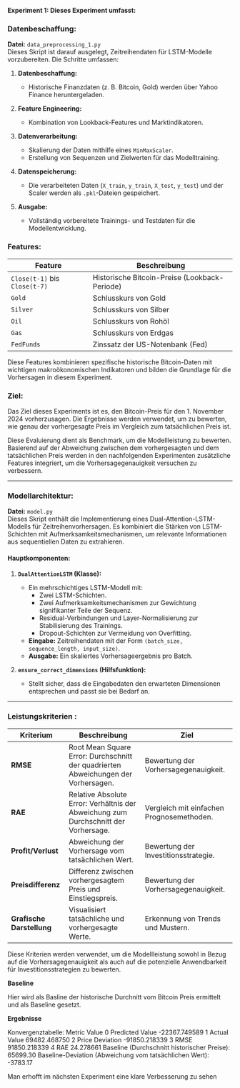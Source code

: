 **Experiment 1: Dieses Experiment umfasst:**

### **Datenbeschaffung:**  
**Datei:** `data_preprocessing_1.py`  
Dieses Skript ist darauf ausgelegt, Zeitreihendaten für LSTM-Modelle vorzubereiten. Die Schritte umfassen:  

1. **Datenbeschaffung:**  
   - Historische Finanzdaten (z. B. Bitcoin, Gold) werden über Yahoo Finance heruntergeladen.

2. **Feature Engineering:**  
   - Kombination von Lookback-Features und Marktindikatoren.

3. **Datenverarbeitung:**  
   - Skalierung der Daten mithilfe eines `MinMaxScaler`.
   - Erstellung von Sequenzen und Zielwerten für das Modelltraining.

4. **Datenspeicherung:**  
   - Die verarbeiteten Daten (`X_train`, `y_train`, `X_test`, `y_test`) und der Scaler werden als `.pkl`-Dateien gespeichert.

5. **Ausgabe:**  
   - Vollständig vorbereitete Trainings- und Testdaten für die Modellentwicklung.  

### **Features:**

| **Feature**     | **Beschreibung**                          |
|------------------|------------------------------------------|
| `Close(t-1)` bis `Close(t-7)` | Historische Bitcoin-Preise (Lookback-Periode) |
| `Gold`           | Schlusskurs von Gold                     |
| `Silver`         | Schlusskurs von Silber                   |
| `Oil`            | Schlusskurs von Rohöl                   |
| `Gas`            | Schlusskurs von Erdgas                   |
| `FedFunds`       | Zinssatz der US-Notenbank (Fed)          |

Diese Features kombinieren spezifische historische Bitcoin-Daten mit wichtigen makroökonomischen Indikatoren und bilden die Grundlage für die Vorhersagen in diesem Experiment.  

### **Ziel:**  
Das Ziel dieses Experiments ist es, den Bitcoin-Preis für den 1. November 2024 vorherzusagen. Die Ergebnisse werden verwendet, um zu bewerten, wie genau der vorhergesagte Preis im Vergleich zum tatsächlichen Preis ist.  

Diese Evaluierung dient als Benchmark, um die Modellleistung zu bewerten. Basierend auf der Abweichung zwischen dem vorhergesagten und dem tatsächlichen Preis werden in den nachfolgenden Experimenten zusätzliche Features integriert, um die Vorhersagegenauigkeit versuchen zu verbessern.  

---

### **Modellarchitektur:**  
**Datei:** `model.py`  
Dieses Skript enthält die Implementierung eines Dual-Attention-LSTM-Modells für Zeitreihenvorhersagen. Es kombiniert die Stärken von LSTM-Schichten mit Aufmerksamkeitsmechanismen, um relevante Informationen aus sequentiellen Daten zu extrahieren.  

#### Hauptkomponenten:

1. **`DualAttentionLSTM` (Klasse):**  
   - Ein mehrschichtiges LSTM-Modell mit:
     - Zwei LSTM-Schichten.
     - Zwei Aufmerksamkeitsmechanismen zur Gewichtung signifikanter Teile der Sequenz.
     - Residual-Verbindungen und Layer-Normalisierung zur Stabilisierung des Trainings.
     - Dropout-Schichten zur Vermeidung von Overfitting.  
   - **Eingabe:** Zeitreihendaten mit der Form `(batch_size, sequence_length, input_size)`.
   - **Ausgabe:** Ein skaliertes Vorhersageergebnis pro Batch.

2. **`ensure_correct_dimensions` (Hilfsfunktion):**  
   - Stellt sicher, dass die Eingabedaten den erwarteten Dimensionen entsprechen und passt sie bei Bedarf an.

---

### **Leistungskriterien :**  

| **Kriterium**      | **Beschreibung**                                     | **Ziel**                                   |
|--------------------|------------------------------------------------------|-------------------------------------------|
| **RMSE**           | Root Mean Square Error: Durchschnitt der quadrierten Abweichungen der Vorhersagen. | Bewertung der Vorhersagegenauigkeit.      |
| **RAE**            | Relative Absolute Error: Verhältnis der Abweichung zum Durchschnitt der Vorhersage. | Vergleich mit einfachen Prognosemethoden. |
| **Profit/Verlust** |  Abweichung der Vorhersage vom tatsächlichen Wert.   | Bewertung der Investitionsstrategie.      |
| **Preisdifferenz** | Differenz zwischen vorhergesagtem Preis und Einstiegspreis. | Bewertung der Vorhersagegenauigkeit.      |
| **Grafische Darstellung** | Visualisiert tatsächliche und vorhergesagte Werte.   | Erkennung von Trends und Mustern.         |

Diese Kriterien werden verwendet, um die Modellleistung sowohl in Bezug auf die Vorhersagegenauigkeit als auch auf die potenzielle Anwendbarkeit für Investitionsstrategien zu bewerten.


**Baseline**

Hier wird als Basline der historische Durchnitt vom Bitcoin Preis ermittelt und als Baseline gesetzt.

**Ergebnisse**

Konvergenztabelle:
            Metric         Value
0  Predicted Value -22367.749589
1     Actual Value  69482.468750
2  Price Deviation -91850.218339
3             RMSE  91850.218339
4              RAE     24.278661
Baseline (Durchschnitt historischer Preise): 65699.30
Baseline-Deviation (Abweichung vom tatsächlichen Wert): -3783.17

Man erhofft im nächsten Experiment eine klare Verbesserung zu sehen